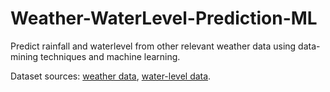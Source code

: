 # Weather-WaterLevel-Prediction-ML
Predict rainfall and waterlevel from other relevant weather data using data-mining techniques and machine learning. 

Dataset sources: [weather data](http://www.brri.gov.bd/site/page/2ded3c9f-593b-4434-9dda-20e6f77d47ab/-), [water-level data](http://www.hydrology.bwdb.gov.bd/index.php?pagetitle=water_level&sub3=185&_subid=131&id=125&id2=126).
